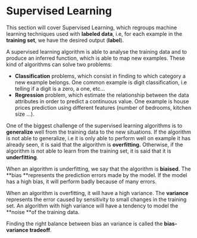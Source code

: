 # Supervised Learning

This section will cover Supervised Learning, which regroups machine learning techniques used with **labeled data**, i.e, for each example in the **training set**, we have the desired output \(**label**\).

A supervised learning algorithm is able to analyse the training data and to produce an inferred function, which is able to map new examples. These kind of algorithms can solve two problems:

* **Classification** problems, which consist in finding to which category a new example belongs. One common example is digit classification, i.e telling if a digit is a zero, a one, etc...
* **Regression** problem, which estimate the relationship between the data attributes in order to predict a continuous value. One example is house prices prediction using different features \(number of bedrooms, kitchen size ...\).

One of the biggest challenge of the supervised learning algorithms is to **generalize** well from the training data to the new situations. If the algorithm is not able to generalize, i.e it is only able to perform well on example it has already seen, it is said that the algorithm is **overfitting.** Otherwise, if the algorithm is not able to learn from the training set, it is said that it is **underfitting**.

When an algorithm is underfitting, we say that the algorithm is **biaised**. The **bias **represents the prediction errors made by the model. If the model has a high bias, it will perform badly because of many errors.

When an algorithm is overfitting, it will have a high variance. The **variance** represents the error caused by sensitivity to small changes in the training set. An algorithm with high variance will have a tendency to model the **noise **of the training data.

Finding the right balance between bias an variance is called the **bias-variance tradeoff**. 



